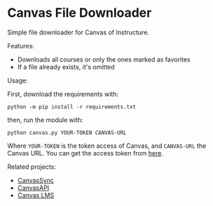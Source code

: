 # Canvas File Downloader

Simple file downloader for Canvas of Instructure.

Features:

- Downloads all courses or only the ones marked as favorites
- If a file already exists, it's omitted

Usage:

First, download the requirements with:

```shell
python -m pip install -r requirements.txt
```

then, run the module with:

```shell
python canvas.py YOUR-TOKEN CANVAS-URL
```

Where `YOUR-TOKEN` is the token access of Canvas, and
`CANVAS-URL` the Canvas URL.
You can get the access token from [here][get_token].

Related projects:

- [CanvasSync](https://github.com/perslev/CanvasSync)
- [CanvasAPI](https://github.com/ucfopen/canvasapi)
- [Canvas LMS](https://github.com/instructure/canvas-lms)

[get_token]: https://cursos.canvas.uc.cl/profile/settings#access_tokens
